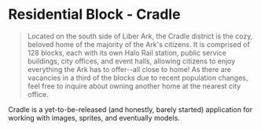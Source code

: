 # Residential Block - Cradle
> Located on the south side of Liber Ark, the Cradle district
> is the cozy, beloved home of the majority of the Ark's
> citizens. It is comprised of 128 blocks, each with its own
> Halo Rail station, public service buildings, city offices,
> and event halls, allowing citizens to enjoy everything the
> Ark has to offer--all close to home! As there are vacancies
> in a third of the blocks due to recent population changes,
> feel free to inquire about owning another home at the
> nearest city office.

Cradle is a yet-to-be-released (and honestly, barely started) application for
working with images, sprites, and eventually models.
